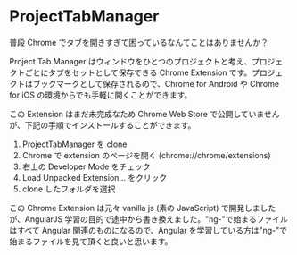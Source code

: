 ProjectTabManager
=================

普段 Chrome でタブを開きすぎて困っているなんてことはありませんか？

Project Tab Manager はウィンドウをひとつのプロジェクトと考え、プロジェクトごとにタブをセットとして保存できる Chrome Extension です。プロジェクトはブックマークとして保存されるので、Chrome for Android や Chrome for iOS の環境からでも手軽に開くことができます。

この Extension はまだ未完成なため Chrome Web Store で公開していませんが、下記の手順でインストールすることができます。

1. ProjectTabManager を clone
2. Chrome で extension のページを開く (chrome://chrome/extensions)
3. 右上の Developer Mode をチェック
4. Load Unpacked Extension... をクリック
5. clone したフォルダを選択

この Chrome Extension は元々 vanilla js (素の JavaScript) で開発しましたが、AngularJS 学習の目的で途中から書き換えました。"ng-"で始まるファイルはすべて Angular 関連のものになるので、Angular を学習している方は"ng-"で始まるファイルを見て頂くと良いと思います。